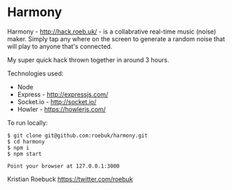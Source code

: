 # Harmony

Harmony - http://hack.roeb.uk/ - is a collabrative real-time music (noise) maker. Simply tap any
where on the screen to generate a random noise that will play to anyone that's connected.

My super quick hack thrown together in around 3 hours.


Technologies used:

* Node
* Express - http://expressjs.com/
* Socket.io - http://socket.io/
* Howler - https://howlerjs.com/


To run locally:

    $ git clone git@github.com:roebuk/harmony.git
    $ cd harmony
    $ npm i
    $ npm start

    Point your browser at 127.0.0.1:3000


Kristian Roebuck
https://twitter.com/roebuk
